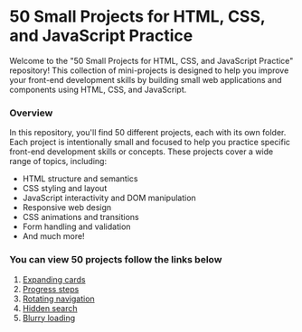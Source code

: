 # 50 Small Projects for HTML, CSS, and JavaScript Practice

Welcome to the "50 Small Projects for HTML, CSS, and JavaScript Practice" repository! This collection of mini-projects is designed to help you improve your front-end development skills by building small web applications and components using HTML, CSS, and JavaScript.

### Overview

In this repository, you'll find 50 different projects, each with its own folder. Each project is intentionally small and focused to help you practice specific front-end development skills or concepts. These projects cover a wide range of topics, including:

- HTML structure and semantics
- CSS styling and layout
- JavaScript interactivity and DOM manipulation
- Responsive web design
- CSS animations and transitions
- Form handling and validation
- And much more!

### You can view 50 projects follow the links below

1. [Expanding cards](https://huydoduc.github.io/50-projects-HTML-CSS-Javascript/Expanding_cards/)
2. [Progress steps](https://huydoduc.github.io/50-projects-HTML-CSS-Javascript/Progress_steps/)
3. [Rotating navigation](https://huydoduc.github.io/50-projects-HTML-CSS-Javascript/Rotating_navigation/)
4. [Hidden search](https://huydoduc.github.io/50-projects-HTML-CSS-Javascript/Hidden_Search_Widget/)
5. [Blurry loading](https://huydoduc.github.io/50-projects-HTML-CSS-Javascript/Blurry_loading/)
